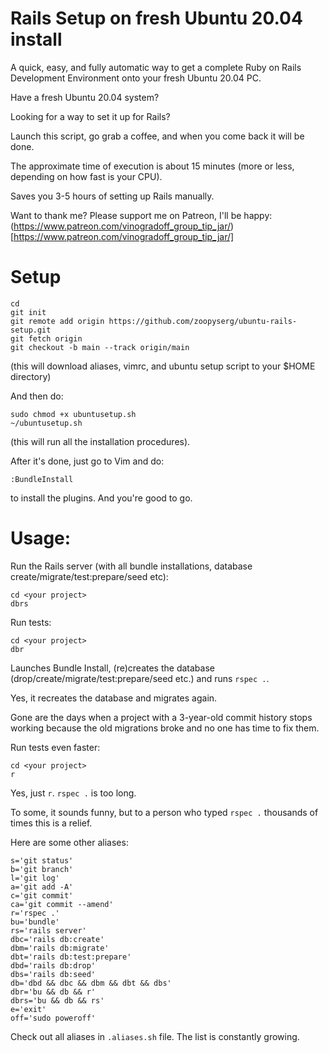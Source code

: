 # Rails Setup on fresh Ubuntu 20.04 install

A quick, easy, and fully automatic way to get a complete Ruby on Rails Development Environment onto your fresh Ubuntu 20.04 PC.

Have a fresh Ubuntu 20.04 system?

Looking for a way to set it up for Rails?

Launch this script, go grab a coffee, and when you come back it will be done.

The approximate time of execution is about 15 minutes (more or less, depending on how fast is your CPU).

Saves you 3-5 hours of setting up Rails manually.

Want to thank me?
Please support me on Patreon, I'll be happy: (https://www.patreon.com/vinogradoff_group_tip_jar/)[https://www.patreon.com/vinogradoff_group_tip_jar/]

# Setup
````
cd
git init
git remote add origin https://github.com/zoopyserg/ubuntu-rails-setup.git
git fetch origin
git checkout -b main --track origin/main
````

(this will download aliases, vimrc, and ubuntu setup script to your $HOME directory)

And then do:
````
sudo chmod +x ubuntusetup.sh
~/ubuntusetup.sh
````
(this will run all the installation procedures).

After it's done, just go to Vim and do:
````
:BundleInstall
````
to install the plugins. And you're good to go.

# Usage:
Run the Rails server (with all bundle installations, database create/migrate/test:prepare/seed etc):
````
cd <your project>
dbrs
````

Run tests:
````
cd <your project>
dbr
````
Launches Bundle Install, (re)creates the database (drop/create/migrate/test:prepare/seed etc.) and runs `rspec .`.

Yes, it recreates the database and migrates again.

Gone are the days when a project with a 3-year-old commit history stops working because the old migrations broke and no one has time to fix them.

Run tests even faster:
````
cd <your project>
r
````
Yes, just `r`. `rspec .` is too long.

To some, it sounds funny, but to a person who typed `rspec .` thousands of times this is a relief.

Here are some other aliases:
````
s='git status'
b='git branch'
l='git log'
a='git add -A'
c='git commit'
ca='git commit --amend'
r='rspec .'
bu='bundle'
rs='rails server'
dbc='rails db:create'
dbm='rails db:migrate'
dbt='rails db:test:prepare'
dbd='rails db:drop'
dbs='rails db:seed'
db='dbd && dbc && dbm && dbt && dbs'
dbr='bu && db && r'
dbrs='bu && db && rs'
e='exit'
off='sudo poweroff'
````

Check out all aliases in `.aliases.sh` file.
The list is constantly growing.
